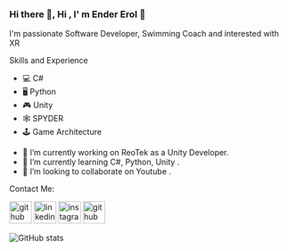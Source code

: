 ### Hi there 👋, Hi , I' m Ender Erol 👋


I'm passionate Software Developer, Swimming Coach and interested with XR

Skills and Experience
* 💻 C#
* 🖥 Python
* 🎮 Unity 
* 🕸 SPYDER 
* 🕹 Game Architecture

- 🔭 I’m currently working on ReoTek as a Unity Developer. 
- 🌱 I’m currently learning C#, Python, Unity .
- 👯 I’m looking to collaborate on Youtube .

Contact Me:

[<img src='https://cdn.jsdelivr.net/npm/simple-icons@3.0.1/icons/github.svg' alt='github' height='40'>](https://github.com/endererolwork)  [<img src='https://cdn.jsdelivr.net/npm/simple-icons@3.0.1/icons/linkedin.svg' alt='linkedin' height='40'>](https://www.linkedin.com/in/https://www.linkedin.com/in/endererol-gd/)  [<img src='https://cdn.jsdelivr.net/npm/simple-icons@3.0.1/icons/instagram.svg' alt='instagram' height='40'>](https://www.instagram.com/https://www.instagram.com/endererol/)  [<img src='https://cdn.jsdelivr.net/npm/simple-icons@3.0.1/icons/github.svg' alt='github' height='40'>](https://github.com/endererol-gd)  



![GitHub stats](https://github-readme-stats.vercel.app/api?username=endererolwork&show_icons=true)  

